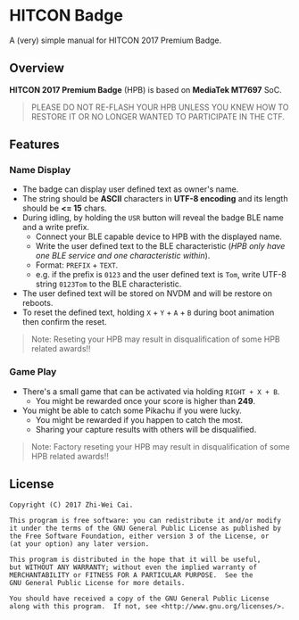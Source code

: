 # HITCON Badge

A (very) simple manual for HITCON 2017 Premium Badge.

## Overview

**HITCON 2017 Premium Badge** (HPB) is based on **MediaTek MT7697** SoC.

> PLEASE DO NOT RE-FLASH YOUR HPB UNLESS YOU KNEW HOW TO RESTORE IT OR NO LONGER WANTED TO PARTICIPATE IN THE CTF.

## Features

### Name Display

- The badge can display user defined text as owner's name.
- The string should be **ASCII** characters in **UTF-8 encoding** and its length should be **<= 15** chars.
- During idling, by holding the `USR` button will reveal the badge BLE name and a write prefix.
  - Connect your BLE capable device to HPB with the displayed name.
  - Write the user defined text to the BLE characteristic (*HPB only have one BLE service and one characteristic within*).
  - Format: `PREFIX` + `TEXT`.
  - e.g. if the prefix is `0123` and the user defined text is `Tom`, write UTF-8 string `0123Tom` to the BLE characteristic.
- The user defined text will be stored on NVDM and will be restore on reboots.
- To reset the defined text, holding `X` + `Y` + `A` + `B` during boot animation then confirm the reset.

> Note: Reseting your HPB may result in disqualification of some HPB related awards!!

### Game Play

- There's a small game that can be activated via holding `RIGHT + X + B`.
  - You might be rewarded once your score is higher than **249**.
- You might be able to catch some Pikachu if you were lucky.
  - You might be rewarded if you happen to catch the most.
  - Sharing your capture results with others will be disqualified.

> Note: Factory reseting your HPB may result in disqualification of some HPB related awards!!

## License

    Copyright (C) 2017 Zhi-Wei Cai.

    This program is free software: you can redistribute it and/or modify
    it under the terms of the GNU General Public License as published by
    the Free Software Foundation, either version 3 of the License, or
    (at your option) any later version.

    This program is distributed in the hope that it will be useful,
    but WITHOUT ANY WARRANTY; without even the implied warranty of
    MERCHANTABILITY or FITNESS FOR A PARTICULAR PURPOSE.  See the
    GNU General Public License for more details.

    You should have received a copy of the GNU General Public License
    along with this program.  If not, see <http://www.gnu.org/licenses/>.
